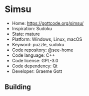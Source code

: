 # Simsu

- Home: https://gottcode.org/simsu/
- Inspiration: Sudoku
- State: mature
- Platform: Windows, Linux, macOS
- Keyword: puzzle, sudoku
- Code repository: @see-home
- Code language: C++
- Code license: GPL-3.0
- Code dependency: Qt
- Developer: Graeme Gott

## Building
